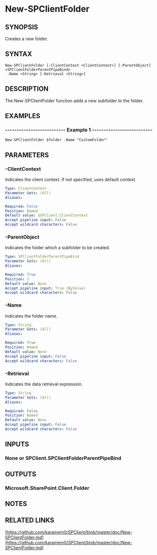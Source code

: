 # New-SPClientFolder

## SYNOPSIS
Creates a new folder.

## SYNTAX

```
New-SPClientFolder [-ClientContext <ClientContext>] [-ParentObject] <SPClientFolderParentPipeBind>
 -Name <String> [-Retrieval <String>]
```

## DESCRIPTION
The New-SPClientFolder function adds a new subfolder to the folder.

## EXAMPLES

### -------------------------- Example 1 --------------------------
```
New-SPClientFolder $folder -Name "CustomFolder"
```

## PARAMETERS

### -ClientContext
Indicates the client context.
If not specified, uses default context.

```yaml
Type: ClientContext
Parameter Sets: (All)
Aliases: 

Required: False
Position: Named
Default value: $SPClient.ClientContext
Accept pipeline input: False
Accept wildcard characters: False
```

### -ParentObject
Indicates the folder which a subfolder to be created.

```yaml
Type: SPClientFolderParentPipeBind
Parameter Sets: (All)
Aliases: 

Required: True
Position: 1
Default value: None
Accept pipeline input: True (ByValue)
Accept wildcard characters: False
```

### -Name
Indicates the folder name.

```yaml
Type: String
Parameter Sets: (All)
Aliases: 

Required: True
Position: Named
Default value: None
Accept pipeline input: False
Accept wildcard characters: False
```

### -Retrieval
Indicates the data retrieval expression.

```yaml
Type: String
Parameter Sets: (All)
Aliases: 

Required: False
Position: Named
Default value: None
Accept pipeline input: False
Accept wildcard characters: False
```

## INPUTS

### None or SPClient.SPClientFolderParentPipeBind

## OUTPUTS

### Microsoft.SharePoint.Client.Folder

## NOTES

## RELATED LINKS

[https://github.com/karamem0/SPClient/blob/master/doc/New-SPClientFolder.md](https://github.com/karamem0/SPClient/blob/master/doc/New-SPClientFolder.md)

